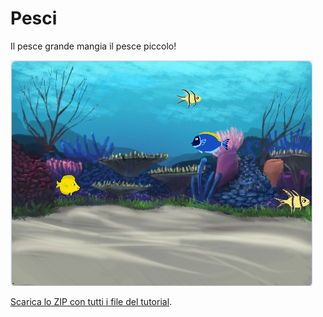 # Pesci

Il pesce grande mangia il pesce piccolo!

![Immagine](thumbnail.png)

[Scarica lo ZIP con tutti i file del tutorial](https://github.com/kronwiz/codingtutorials/raw/master/scratch/pesci/pesci.zip).
